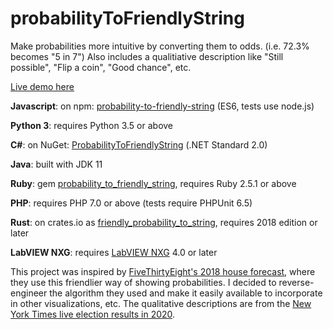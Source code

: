 # probabilityToFriendlyString

Make probabilities more intuitive by converting them to odds. (i.e. 72.3% becomes "5 in 7")  Also includes a qualitiative description like "Still possible", "Flip a coin", "Good chance", etc.

[Live demo here](https://gregstoll.github.io/probabilityToFriendlyString/)

**Javascript**: on npm: [probability-to-friendly-string](https://www.npmjs.com/package/probability-to-friendly-string) (ES6, tests use node.js)

**Python 3**: requires Python 3.5 or above

**C#**: on NuGet: [ProbabilityToFriendlyString](https://www.nuget.org/packages/ProbabilityToFriendlyString/) (.NET Standard 2.0)

**Java**: built with JDK 11

**Ruby**: gem [probability_to_friendly_string](https://rubygems.org/gems/probability_to_friendly_string), requires Ruby 2.5.1 or above

**PHP**: requires PHP 7.0 or above (tests require PHPUnit 6.5)

**Rust**: on crates.io as [friendly_probability_to_string](https://crates.io/crates/probability_to_friendly_string), requires 2018 edition or later

**LabVIEW NXG**: requires [LabVIEW NXG](https://ni.com/labview) 4.0 or later

This project was inspired by [FiveThirtyEight's 2018 house forecast](https://projects.fivethirtyeight.com/2018-midterm-election-forecast/house/), where they use this friendlier way of showing probabilities.  I decided to reverse-engineer the algorithm they used and make it easily available to incorporate in other visualizations, etc.  The qualitative descriptions are from the [New York Times live election results in 2020](https://www.nytimes.com/interactive/2020/02/03/us/elections/results-iowa-caucus-live-forecast.html).
